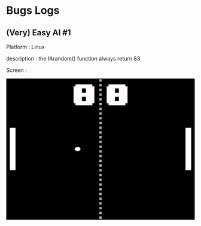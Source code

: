# Bugs Logs

## (Very) Easy AI #1

Platform : Linux

description : the IArandom() function always return 83

Screen :

![screens/Bug #1](screens/Bug_1.gif)